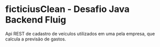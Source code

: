 # ficticiusClean - Desafio Java Backend Fluig
Api REST de cadastro de veículos utilizados em uma pela empresa, que calcula a previsão de gastos.
